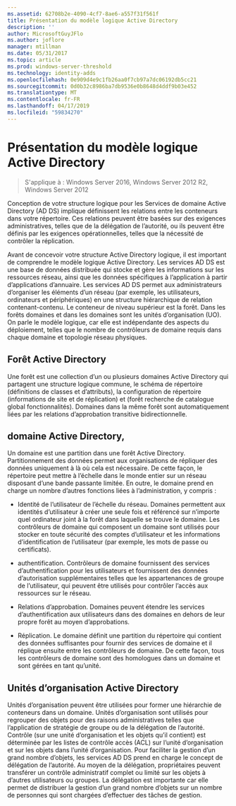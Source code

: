 ```yaml
---
ms.assetid: 62708b2e-4090-4cf7-8ae6-a557f31f561f
title: Présentation du modèle logique Active Directory
description: ''
author: MicrosoftGuyJFlo
ms.author: joflore
manager: mtillman
ms.date: 05/31/2017
ms.topic: article
ms.prod: windows-server-threshold
ms.technology: identity-adds
ms.openlocfilehash: 0e909d4e9c1fb26aa0f7cb97a7dc06192db5cc21
ms.sourcegitcommit: 0d0b32c8986ba7db9536e0b8648d4ddf9b03e452
ms.translationtype: MT
ms.contentlocale: fr-FR
ms.lasthandoff: 04/17/2019
ms.locfileid: "59834270"
---
```

# <a name="understanding-the-active-directory-logical-model"></a>Présentation du modèle logique Active Directory

>S'applique à : Windows Server 2016, Windows Server 2012 R2, Windows Server 2012

Conception de votre structure logique pour les Services de domaine Active Directory (AD DS) implique définissent les relations entre les conteneurs dans votre répertoire. Ces relations peuvent être basées sur des exigences administratives, telles que de la délégation de l’autorité, ou ils peuvent être définis par les exigences opérationnelles, telles que la nécessité de contrôler la réplication.  
  
Avant de concevoir votre structure Active Directory logique, il est important de comprendre le modèle logique Active Directory. Les services AD DS est une base de données distribuée qui stocke et gère les informations sur les ressources réseau, ainsi que les données spécifiques à l’application à partir d’applications d’annuaire. Les services AD DS permet aux administrateurs d’organiser les éléments d’un réseau (par exemple, les utilisateurs, ordinateurs et périphériques) en une structure hiérarchique de relation contenant-contenu. Le conteneur de niveau supérieur est la forêt. Dans les forêts domaines et dans les domaines sont les unités d’organisation (UO). On parle le modèle logique, car elle est indépendante des aspects du déploiement, telles que le nombre de contrôleurs de domaine requis dans chaque domaine et topologie réseau physiques.  
  
## <a name="active-directory-forest"></a>Forêt Active Directory  
Une forêt est une collection d’un ou plusieurs domaines Active Directory qui partagent une structure logique commune, le schéma de répertoire (définitions de classes et d’attributs), la configuration de répertoire (informations de site et de réplication) et (forêt recherche de catalogue global fonctionnalités). Domaines dans la même forêt sont automatiquement liées par les relations d’approbation transitive bidirectionnelle.  
  
## <a name="active-directory-domain"></a>domaine Active Directory,  
Un domaine est une partition dans une forêt Active Directory. Partitionnement des données permet aux organisations de répliquer des données uniquement à là où cela est nécessaire. De cette façon, le répertoire peut mettre à l’échelle dans le monde entier sur un réseau disposant d’une bande passante limitée. En outre, le domaine prend en charge un nombre d’autres fonctions liées à l’administration, y compris :  
  
-   Identité de l’utilisateur de l’échelle du réseau. Domaines permettent aux identités d’utilisateur à créer une seule fois et référencé sur n’importe quel ordinateur joint à la forêt dans laquelle se trouve le domaine. Les contrôleurs de domaine qui composent un domaine sont utilisés pour stocker en toute sécurité des comptes d’utilisateur et les informations d’identification de l’utilisateur (par exemple, les mots de passe ou certificats).  
  
-   authentification. Contrôleurs de domaine fournissent des services d’authentification pour les utilisateurs et fournissent des données d’autorisation supplémentaires telles que les appartenances de groupe de l’utilisateur, qui peuvent être utilisés pour contrôler l’accès aux ressources sur le réseau.  
  
-   Relations d’approbation. Domaines peuvent étendre les services d’authentification aux utilisateurs dans des domaines en dehors de leur propre forêt au moyen d’approbations.  
  
-   Réplication. Le domaine définit une partition du répertoire qui contient des données suffisantes pour fournir des services de domaine et il réplique ensuite entre les contrôleurs de domaine. De cette façon, tous les contrôleurs de domaine sont des homologues dans un domaine et sont gérées en tant qu’unité.  
  
## <a name="active-directory-organizational-units"></a>Unités d’organisation Active Directory  
Unités d’organisation peuvent être utilisées pour former une hiérarchie de conteneurs dans un domaine. Unités d’organisation sont utilisés pour regrouper des objets pour des raisons administratives telles que l’application de stratégie de groupe ou de la délégation de l’autorité. Contrôle (sur une unité d’organisation et les objets qu’il contient) est déterminée par les listes de contrôle accès (ACL) sur l’unité d’organisation et sur les objets dans l’unité d’organisation. Pour faciliter la gestion d’un grand nombre d’objets, les services AD DS prend en charge le concept de délégation de l’autorité. Au moyen de la délégation, propriétaires peuvent transférer un contrôle administratif complet ou limité sur les objets à d’autres utilisateurs ou groupes. La délégation est importante car elle permet de distribuer la gestion d’un grand nombre d’objets sur un nombre de personnes qui sont chargées d’effectuer des tâches de gestion.  
  


